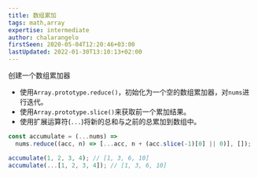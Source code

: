 ```yaml
---
title: 数组累加
tags: math,array
expertise: intermediate
author: chalarangelo
firstSeen: 2020-05-04T12:20:46+03:00
lastUpdated: 2022-01-30T13:10:13+02:00
---
```


创建一个数组累加器

- 使用`Array.prototype.reduce()`，初始化为一个空的数组累加器，对`nums`进行迭代。
- 使用`Array.prototype.slice()`来获取前一个累加结果。
- 使用扩展运算符(`...`)将新的总和与之前的总累加到数组中。

```js
const accumulate = (...nums) =>
  nums.reduce((acc, n) => [...acc, n + (acc.slice(-1)[0] || 0)], []);
```

```js
accumulate(1, 2, 3, 4); // [1, 3, 6, 10]
accumulate(...[1, 2, 3, 4]); // [1, 3, 6, 10]
```
